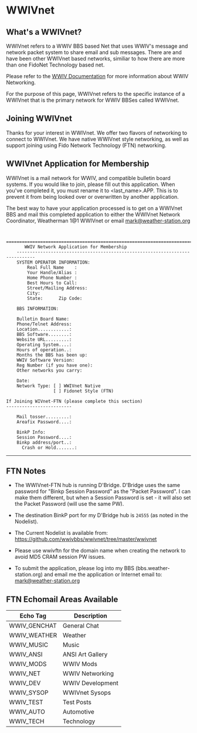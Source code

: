 # WWIVnet

## What's a WWIVnet?
WWIVnet refers to a WWIV BBS based Net that uses WWIV's message and network 
packet system to share email and sub messages. There are and have been other 
WWIVnet based networks, similiar to how there are more than one FidoNet 
Technology based net. 

Please refer to the [WWIV Documentation](http://docs.wwivbbs.org) for more
information about WWIV Networking.

For the purpose of this page, WWIVnet refers to the specific instance of a 
WWIVnet that is the primary network for WWIV BBSes called WWIVnet.


## Joining WWIVnet

Thanks for your interest in WWIVnet. We offer two flavors of
networking to connect to WWIVnet.  We have native WWIVnet style
networking, as well as support joining using Fido Network Technology
(FTN) networking.

## WWIVnet Application for Membership

WWIVnet is a mail network for WWIV, and compatible bulletin board
systems. If you would like to join, please fill out this application.
When you've completed it, you must rename it to <last_name>.APP. This is
to prevent it from being looked over or overwritten by another application.

The best way to have your application processed is to get on a WWIVnet
BBS and mail this completed application to either the WWIVnet Network 
Coordinator, Weatherman 1@1 WWIVnet or email mark@weather-station.org

```

    =============================================================================
       WWIV Network Application for Membership
    -----------------------------------------------------------------------------
    SYSTEM OPERATOR INFORMATION:
        Real Full Name    :
        Your Handle/Alias :
        Home Phone Number : 
        Best Hours to Call: 
        Street/Mailing Address: 
        City: 
        State:      Zip Code:
    
    BBS INFORMATION:

    Bulletin Board Name:
    Phone/Telnet Address:
    Location............:
    BBS Software........:
    Website URL.........:
    Operating System....:
    Hours of operation..: 
    Months the BBS has been up: 
    WWIV Software Version:               
    Reg Number (if you have one): 
    Other networks you carry:

    Date:
    Network Type: [ ] WWIVnet Native
                  [ ] Fidonet Style (FTN)
    
If Joining WIVnet-FTN (please complete this section)
-------------------------

    Mail tosser.........:
    Areafix Password....:
    
    BinkP Info:
    Session Password....:
    Binkp address/port..:
	  Crash or Hold.......:

```

-----------------------------------------------------------------------------

FTN Notes
---------
-  The WWIVnet-FTN hub is running D'Bridge.  D'Bridge uses the same
   password for "Binkp Session Password" as the "Packet
   Password".  I can make them different, but when a Session Password
   is set - it will also set the Packet Password
   (will use the same PW).

-  The destination BinkP port for my D'Bridge hub is ```24555```
  (as noted in the Nodelist).

-  The Current Nodelist is available from:
   https://github.com/wwivbbs/wwivnet/tree/master/wwivnet

-  Please use wwivftn for the domain name when creating the network to
   avoid MD5 CRAM session PW issues.

-  To submit the application, please log into my BBS 
   (bbs.weather-station.org) and email me the application or 
   Internet email to:  mark@weather-station.org


## FTN Echomail Areas Available

| Echo Tag | Description |
| -------- | ----------- |
| WWIV_GENCHAT | General Chat |
| WWIV_WEATHER | Weather |
| WWIV_MUSIC | Music |
| WWIV_ANSI | ANSI Art Gallery |
| WWIV_MODS | WWIV Mods |
| WWIV_NET | WWIV Networking |
| WWIV_DEV | WWIV Development |
| WWIV_SYSOP | WWIVnet Sysops |
| WWIV_TEST | Test Posts |
| WWIV_AUTO | Automotive |
| WWIV_TECH | Technology|
    
